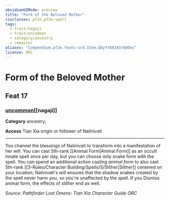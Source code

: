 ```yaml
---
obsidianUIMode: preview
title: "Form of the Beloved Mother"
cssclasses: pf2e,pf2e-spell
tags:
  - trait/nagaji
  - trait/uncommon
  - category/ancestry
  - remaster
aliases: "Compendium.pf2e.feats-srd.Item.GDyYYA91A3r80Oec"
license: ORC
---
```

# Form of the Beloved Mother
## Feat 17
### [uncommon](uncommon "Uncommon Rarity Trait")[[nagaji]]

**Category** ancestry; 




**Access** Tian Xia origin or follower of Nalinivati

* * *

You channel the blessings of Nalinivati to transform into a manifestation of her will. You can cast 5th-rank [[Animal Form|Animal Form]] as an occult innate spell once per day, but you can choose only snake form with the spell. You can spend an additional action casting _animal form_ to also cast 5th-rank [[3-Rules/Character Building/Spells/S/Slither|Slither]] centered on your location; Nalinivati's will ensures that the shadow snakes created by the spell never harm you, so you're unaffected by the spell. If you Dismiss animal form, the effects of _slither_ end as well.

*Source: Pathfinder Lost Omens: Tian Xia Character Guide*
*ORC*